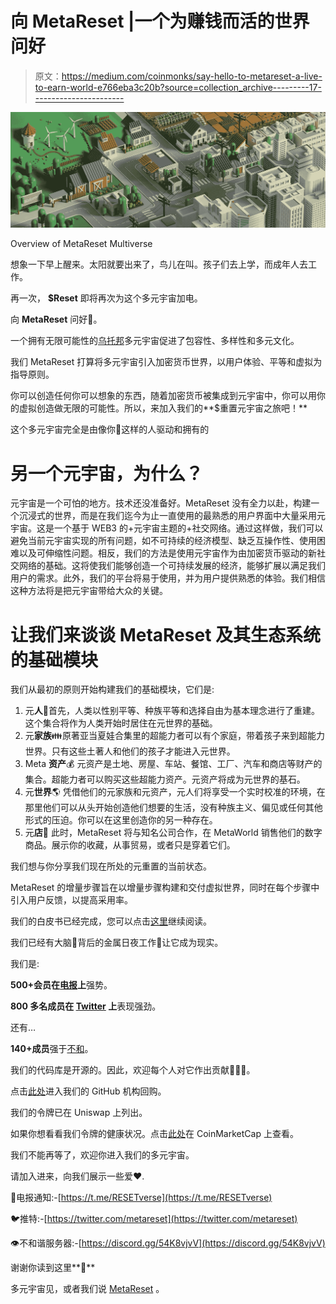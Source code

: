 # 向 MetaReset |一个为赚钱而活的世界问好

> 原文：<https://medium.com/coinmonks/say-hello-to-metareset-a-live-to-earn-world-e766eba3c20b?source=collection_archive---------17----------------------->

![](img/14ad2db213f66832fa402a45c0fa8280.png)

Overview of MetaReset Multiverse

想象一下早上醒来。太阳就要出来了，鸟儿在叫。孩子们去上学，而成年人去工作。

再一次， **$Reset** 即将再次为这个多元宇宙加电。

向 **MetaReset** 问好👋。

一个拥有无限可能性的[乌托邦](https://en.wikipedia.org/wiki/Utopia)多元宇宙促进了包容性、多样性和多元文化。

我们 MetaReset 打算将多元宇宙引入加密货币世界，以用户体验、平等和虚拟为指导原则。

你可以创造任何你可以想象的东西，随着加密货币被集成到元宇宙中，你可以用你的虚拟创造做无限的可能性。所以，来加入我们的**$重置元宇宙之旅吧！**

这个多元宇宙完全是由像你🫵这样的人驱动和拥有的

# 另一个元宇宙，为什么？

元宇宙是一个可怕的地方。技术还没准备好。MetaReset 没有全力以赴，构建一个沉浸式的世界，而是在我们迄今为止一直使用的最熟悉的用户界面中大量采用元宇宙。这是一个基于 WEB3 的+元宇宙主题的+社交网络。通过这样做，我们可以避免当前元宇宙实现的所有问题，如不可持续的经济模型、缺乏互操作性、使用困难以及可伸缩性问题。相反，我们的方法是使用元宇宙作为由加密货币驱动的新社交网络的基础。这将使我们能够创造一个可持续发展的经济，能够扩展以满足我们用户的需求。此外，我们的平台将易于使用，并为用户提供熟悉的体验。我们相信这种方法将是把元宇宙带给大众的关键。

# 让我们来谈谈 MetaReset 及其生态系统的基础模块

我们从最初的原则开始构建我们的基础模块，它们是:

1.  元**人**👥首先，人类以性别平等、种族平等和选择自由为基本理念进行了重建。这个集合将作为人类开始时居住在元世界的基础。
2.  元**家族**👪原著亚当夏娃合集里的超能力者可以有个家庭，带着孩子来到超能力世界。只有这些土著人和他们的孩子才能进入元世界。
3.  Meta **资产**💰
    元资产是土地、房屋、车站、餐馆、工厂、汽车和商店等财产的集合。超能力者可以购买这些超能力资产。元资产将成为元世界的基石。
4.  元**世界**🌎
    凭借他们的元家族和元资产，元人们将享受一个实时校准的环境，在那里他们可以从头开始创造他们想要的生活，没有种族主义、偏见或任何其他形式的压迫。你可以在这里创造你的另一种存在。
5.  元**店**🏬
    此时，MetaReset 将与知名公司合作，在 MetaWorld 销售他们的数字商品。展示你的收藏，从事贸易，或者只是穿着它们。

我们想与你分享我们现在所处的元重置的当前状态。

MetaReset 的增量步骤旨在以增量步骤构建和交付虚拟世界，同时在每个步骤中引入用户反馈，以提高采用率。

我们的白皮书已经完成，您可以点击[这里](https://github.com/MetaReset/whitepaper/blob/main/MetaReset_Whitepaper1.0.pdf)继续阅读。

我们已经有大脑🧠背后的金属日夜工作💪让它成为现实。

我们是:

**500+会员在[电报](https://t.me/RESETverse)上**强势。

**800 多名成员在 [Twitter](https://twitter.com/metareset) 上**表现强劲。

还有…

**140+成员**强于[不和](https://discord.gg/KWth9w2xur)。

我们的代码库是开源的。因此，欢迎每个人对它作出贡献🎉🎉🎉。

点击[此处](https://github.com/metareset)进入我们的 GitHub 机构回购。

我们的令牌已在 Uniswap 上列出。

如果你想看看我们令牌的健康状况。点击[此处](https://coinmarketcap.com/currencies/metareset/)在 CoinMarketCap 上查看。

我们不能再等了，欢迎你进入我们的多元宇宙。

请加入进来，向我们展示一些爱❤️.

📢电报通知:-[https://t.me/RESETverse](https://t.me/RESETverse)

🐦推特:-[https://twitter.com/metareset](https://twitter.com/metareset)

👁不和谐服务器:-[https://discord.gg/54K8vjvV](https://discord.gg/54K8vjvV)

谢谢你读到这里**🙏**

多元宇宙见，或者我们说 [MetaReset](https://www.metareset.org) 。